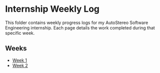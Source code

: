 # Internship Weekly Log

This folder contains weekly progress logs for my AutoStereo Software Engineering internship. Each page details the work completed during that specific week.

## Weeks
- [Week 1](week1.md)
- [Week 2](week2.md)

